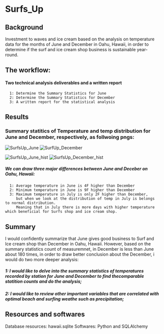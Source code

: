 # Surfs_Up

## Background 
Investment to waves and ice cream based on the analysis on temperature data for the months of June and December in Oahu, Hawaii, in order to determine if the surf and ice cream shop business is sustainable year-round.

## The workflow:

#### Two technical analysis deliverables and a written report 
      1: Determine the Summary Statistics for June
      2: Determine the Summary Statistics for December
      3: A written report for the statistical analysis
     
## Results 
### Summary statitics of Temperature and temp distribution for June and December, respectively, as follwoing pngs: 
  
  ![SurfsUp_June](https://user-images.githubusercontent.com/65901034/182067245-12c806e0-6735-4b90-89ef-ddb4fd05b263.png)
  ![SurfUp_December](https://user-images.githubusercontent.com/65901034/182067255-951fa0fe-ef48-4a80-be71-2e0d8952c42c.png)
  
  ![SurfsUp_June_hist](https://user-images.githubusercontent.com/65901034/182069494-1824175b-d4f0-4d56-ab19-31059e6c24db.png)
  ![SurfsUp_December_hist](https://user-images.githubusercontent.com/65901034/182069500-cc42a866-c6fa-4919-9647-b9d2b6682d3d.png)

  
##### We can draw three major differences between June and Deceber on Oahu, Hawaii:
      1: Average temperature in June is 4F higher than December
      2: Minimum temperature in June is 9F higher than December
      3: Maximum temperature in July is only 2F higher than December, 
         but when we look at the distribution of temp in July is belongs to normal distribution. 
         Meaning that in July there is more days with higher temperature which beneficial for Surfs shop and ice cream shop.
         
## Summary
I would confidently summarize that June gives good business to Surf and Ice cream shop than December in Oahu, Hawaii. However, based on the summary    statistics count of measuremnet, in December is less than June about 180 times, in order to draw better conclusion about the December, i would do two more deeper analysis: 
#####      1: I would like to delve into the summary statistics of temperatures recorded by station for June and December to find thecomparable statition counts and do the analysis;
#####      2: I would like to review other important variables that are correlated with optimal beach and surfing weathe such as precipitation; 

## Resources and softwares
Database resources: hawaii.sqlite
Softwares: Python and SQLAlchemy
